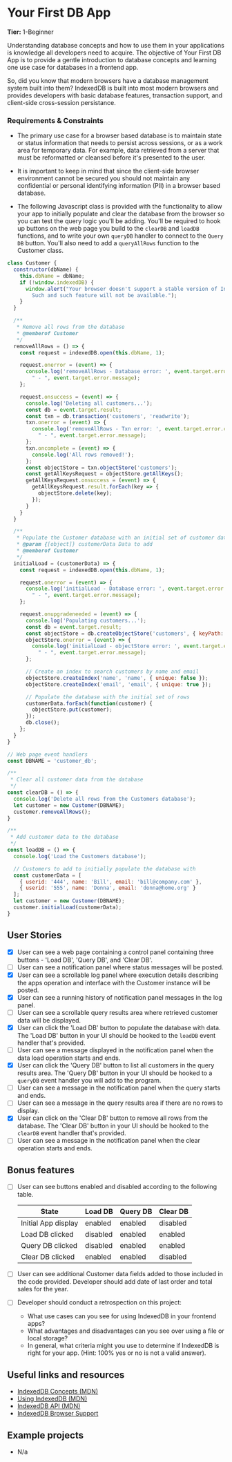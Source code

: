 # Your First DB App

**Tier:** 1-Beginner

Understanding database concepts and how to use them in your applications is
knowledge all developers need to acquire. The objective of Your First DB App
is to provide a gentle introduction to database concepts and learning one
use case for databases in a frontend app.

So, did you know that modern browsers have a database management system
built into them? IndexedDB is built into most modern browsers and provides
developers with basic database features, transaction support, and client-side
cross-session persistance.

### Requirements & Constraints

- The primary use case for a browser based database is to maintain state or
status information that needs to persist across sessions, or as a work area
for temporary data. For example, data retrieved from a server that must be
reformatted or cleansed before it's presented to the user.

- It is important to keep in mind that since the client-side browser
environment cannot be secured you should not maintain any confidential or
personal identifying information (PII) in a browser based database.

- The following Javascript class is provided with the functionality to allow
your app to initially populate and clear the database from the browser so you
can test the query logic you'll be adding. You'll be required to hook up 
buttons on the web page you build to the `clearDB` and `loadDB` functions, and
to write your own `queryDB` handler to connect to the `Query DB` button. You'll
also need to add a `queryAllRows` function to the Customer class.
```js
class Customer {
  constructor(dbName) {
    this.dbName = dbName;
    if (!window.indexedDB) {
      window.alert("Your browser doesn't support a stable version of IndexedDB. \
        Such and such feature will not be available.");
    }
  }

  /**
   * Remove all rows from the database
   * @memberof Customer
   */
  removeAllRows = () => {
    const request = indexedDB.open(this.dbName, 1);

    request.onerror = (event) => {
      console.log('removeAllRows - Database error: ', event.target.error.code,
        " - ", event.target.error.message);
    };

    request.onsuccess = (event) => {
      console.log('Deleting all customers...');
      const db = event.target.result;
      const txn = db.transaction('customers', 'readwrite');
      txn.onerror = (event) => {
        console.log('removeAllRows - Txn error: ', event.target.error.code,
          " - ", event.target.error.message);
      };
      txn.oncomplete = (event) => {
        console.log('All rows removed!');
      };
      const objectStore = txn.objectStore('customers');
      const getAllKeysRequest = objectStore.getAllKeys();
      getAllKeysRequest.onsuccess = (event) => {
        getAllKeysRequest.result.forEach(key => {
          objectStore.delete(key);
        });
      }
    }
  }

  /**
   * Populate the Customer database with an initial set of customer data
   * @param {[object]} customerData Data to add
   * @memberof Customer
   */
  initialLoad = (customerData) => {
    const request = indexedDB.open(this.dbName, 1);

    request.onerror = (event) => {
      console.log('initialLoad - Database error: ', event.target.error.code,
        " - ", event.target.error.message);
    };

    request.onupgradeneeded = (event) => {
      console.log('Populating customers...');
      const db = event.target.result;
      const objectStore = db.createObjectStore('customers', { keyPath: 'userid' });
      objectStore.onerror = (event) => {
        console.log('initialLoad - objectStore error: ', event.target.error.code,
          " - ", event.target.error.message);
      };

      // Create an index to search customers by name and email
      objectStore.createIndex('name', 'name', { unique: false });
      objectStore.createIndex('email', 'email', { unique: true });

      // Populate the database with the initial set of rows
      customerData.forEach(function(customer) {
        objectStore.put(customer);
      });
      db.close();
    };
  }
}

// Web page event handlers
const DBNAME = 'customer_db';

/**
 * Clear all customer data from the database
 */
const clearDB = () => {
  console.log('Delete all rows from the Customers database');
  let customer = new Customer(DBNAME);
  customer.removeAllRows();
}

/**
 * Add customer data to the database
 */
const loadDB = () => {
  console.log('Load the Customers database');

  // Customers to add to initially populate the database with
  const customerData = [
    { userid: '444', name: 'Bill', email: 'bill@company.com' },
    { userid: '555', name: 'Donna', email: 'donna@home.org' }
  ];
  let customer = new Customer(DBNAME);
  customer.initialLoad(customerData);
}
```


## User Stories

-   [x] User can see a web page containing a control panel containing three
buttons - 'Load DB', 'Query DB', and 'Clear DB'.
-   [ ] User can see a notification panel where status messages will be posted.
-   [x] User can see a scrollable log panel where execution details describing 
the apps operation and interface with the Customer instance will be posted. 
-   [x] User can see a running history of notification panel messages in the log
panel.
-   [ ] User can see a scrollable query results area where retrieved customer
data will be displayed.
-   [x] User can click the 'Load DB' button to populate the database with data.
The 'Load DB' button in your UI should be hooked to the `loadDB` event handler
that's provided. 
-   [ ] User can see a message displayed in the notification panel when the 
data load operation starts and ends.
-   [x] User can click the 'Query DB' button to list all customers in the query 
results area. The 'Query DB' button in your UI should be hooked to a `queryDB`
event handler you will add to the program.
-   [ ] User can see a message in the notification panel when the query starts
and ends.
-   [ ] User can see a message in the query results area if there are no rows
to display.
-   [x] User can click on the 'Clear DB' button to remove all rows from the 
database. The 'Clear DB' button in your UI should be hooked to the `clearDB` 
event handler that's provided.
-   [ ] User can see a message in the notification panel when the clear
operation starts and ends.

## Bonus features

-   [ ] User can see buttons enabled and disabled according to the following
table.

    | State               | Load DB  | Query DB | Clear DB |
    |---------------------|----------|----------|----------|
    | Initial App display | enabled  | enabled  | disabled |
    | Load DB clicked     | disabled | enabled  | enabled  |
    | Query DB clicked    | disabled | enabled  | enabled  |
    | Clear DB clicked    | enabled  | enabled  | disabled |
    
-   [ ] User can see additional Customer data fields added to those included
in the code provided. Developer should add date of last order and total sales
for the year.
-   [ ] Developer should conduct a retrospection on this project:
    - What use cases can you see for using IndexedDB in your frontend apps?
    - What advantages and disadvantages can you see over using a file or 
    local storage?
    - In general, what criteria might you use to determine if IndexedDB is right
    for your app. (Hint: 100% yes or no is not a valid answer).


## Useful links and resources

- [IndexedDB Concepts (MDN)](http://tinyw.in/7TIr)
- [Using IndexedDB (MDN)](http://tinyw.in/w6k0)
- [IndexedDB API (MDN)](http://tinyw.in/GqnF)
- [IndexedDB Browser Support](https://caniuse.com/#feat=indexeddb)

## Example projects

- N/a
